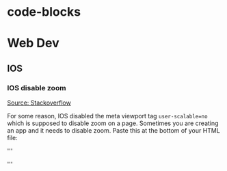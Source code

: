 # code-blocks


# Web Dev

## IOS

### IOS disable zoom

[Source: Stackoverflow](https://stackoverflow.com/a/50823326)

For some reason, IOS disabled the meta viewport tag `user-scalable=no` which is supposed to disable zoom on a page. Sometimes you are creating an app and it needs to disable zoom. Paste this at the bottom of your HTML file:

'''
<script type="text/javascript">
  document.addEventListener('touchmove', function (event) {
    if (event.scale !==1 ){ event.preventDefault(); }
  }, { passive: false });
</script>
'''
